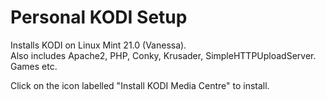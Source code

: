 # Personal KODI Setup
Installs KODI on Linux Mint 21.0 (Vanessa).<br>Also includes Apache2, PHP, Conky, Krusader, SimpleHTTPUploadServer. Games etc.

Click on the icon labelled "Install KODI Media Centre" to install.
